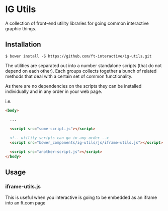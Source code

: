 # IG Utils

A collection of front-end utility libraries for going common interactive graphic things.

## Installation

```shell
$ bower install -S https://github.com/ft-interactive/ig-utils.git
```

The utilities are separated out into a number standalone scripts (that do not depend on each other). Each groups collects together a bunch of related methods that deal with a certain set of common functionality.

As there are no dependencies on the scripts they can be installed individually and in any order in your web page.

i.e. 

```html
<body>

  ...

  <script src="some-script.js"></script>
  
  <!-- utility scripts can go in any order -->
  <script src="bower_components/ig-utils/js/iframe-utils.js"></script>

  <script src="another-script.js"></script>
</body>
```

## Usage

### iframe-utils.js

This is useful when you interactive is going to be embedded as an iframe into an ft.com page
